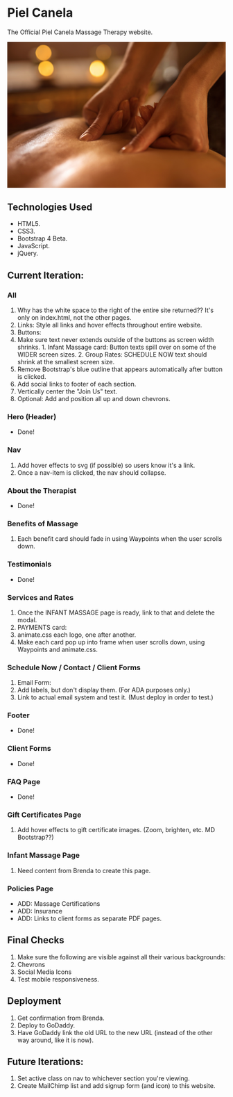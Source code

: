 # Piel Canela

The Official Piel Canela Massage Therapy website.

![Piel Canela Massage Therapy](https://github.com/toddcf/pielcanela/blob/master/assets/img/hands-large.jpg "Piel Canela Massage Therapy")

## Technologies Used

- HTML5.
- CSS3.
- Bootstrap 4 Beta.
- JavaScript.
- jQuery.

## Current Iteration:

### All

1. Why has the white space to the right of the entire site returned?? It's only on index.html, not the other pages.
2. Links: Style all links and hover effects throughout entire website.
3. Buttons:
  1. Make sure text never extends outside of the buttons as screen width shrinks.
    1. Infant Massage card: Button texts spill over on some of the WIDER screen sizes.
    2. Group Rates: SCHEDULE NOW text should shrink at the smallest screen size.
  2. Remove Bootstrap's blue outline that appears automatically after button is clicked.
4. Add social links to footer of each section.
  1. Vertically center the "Join Us" text.
5. Optional: Add and position all up and down chevrons.

### Hero (Header)

- Done!

### Nav

1. Add hover effects to svg (if possible) so users know it's a link.
2. Once a nav-item is clicked, the nav should collapse.

### About the Therapist

- Done!

### Benefits of Massage

1. Each benefit card should fade in using Waypoints when the user scrolls down.

### Testimonials

- Done!

### Services and Rates

1. Once the INFANT MASSAGE page is ready, link to that and delete the modal.
2. PAYMENTS card:
  1. animate.css each logo, one after another.
3. Make each card pop up into frame when user scrolls down, using Waypoints and animate.css.


### Schedule Now / Contact / Client Forms

1. Email Form:
  1. Add labels, but don't display them. (For ADA purposes only.)
  2. Link to actual email system and test it. (Must deploy in order to test.)

### Footer

- Done!

### Client Forms

- Done!

### FAQ Page

- Done!

### Gift Certificates Page

1. Add hover effects to gift certificate images. (Zoom, brighten, etc. MD Bootstrap??)

### Infant Massage Page

1. Need content from Brenda to create this page.

### Policies Page

- ADD: Massage Certifications
- ADD: Insurance
- ADD: Links to client forms as separate PDF pages.

## Final Checks

1. Make sure the following are visible against all their various backgrounds:
  1. Chevrons
  2. Social Media Icons
2. Test mobile responsiveness.

## Deployment

1. Get confirmation from Brenda.
2. Deploy to GoDaddy.
3. Have GoDaddy link the old URL to the new URL (instead of the other way around, like it is now).

## Future Iterations:

1. Set active class on nav to whichever section you're viewing.
2. Create MailChimp list and add signup form (and icon) to this website.